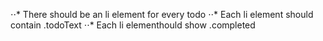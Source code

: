 ⋅⋅* There should be an li element for every todo
⋅⋅* Each li element should contain .todoText
⋅⋅\* Each li elementhould show .completed
